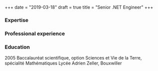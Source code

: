 +++
date = "2019-03-18"
draft = true
title = "Senior .NET Engineer"
+++

### Expertise

### Professional experience

### Education
  2005  Baccalauréat scientifique, option Sciences et Vie de la Terre, spécialité Mathématiques
        Lycée Adrien Zeller, Bouxwiller
